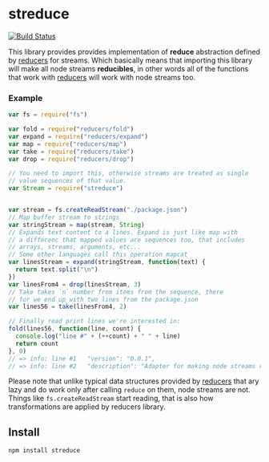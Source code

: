 # streduce

[![Build Status](https://secure.travis-ci.org/Gozala/streduce.png)](http://travis-ci.org/Gozala/streduce)

This library provides provides implementation of **reduce** abstraction defined
by [reducers][] for streams. Which basically means that importing this library
will make all node streams **reducibles**, in other words all of the functions
that work with [reducers][] will work with node streams too.

### Example


```js
var fs = require("fs")

var fold = require("reducers/fold")
var expand = require("reducers/expand")
var map = require("reducers/map")
var take = require("reducers/take")
var drop = require("reducers/drop")

// You need to import this, otherwise streams are treated as single
// value sequences of that value.
var Stream = require("streduce")


var stream = fs.createReadStream("./package.json")
// Map buffer stream to strings
var stringStream = map(stream, String)
// Expands text content to a lines. Expand is just like map with
// a differenc that mapped values are sequences too, that includes
// arrays, streams, arguments, etc...
// Some other languages call this operation mapcat
var linesStream = expand(stringStream, function(text) {
  return text.split("\n")
})
var linesFrom4 = drop(linesStream, 3)
// Take takes `n` number from items from the sequence, there
// for we end up with two lines from the package.json
var lines56 = take(linesFrom4, 2)

// Finally read print lines we're interested in:
fold(lines56, function(line, count) {
  console.log("line #" + (++count) + " " + line)
  return count
}, 0)
// => info: line #1   "version": "0.0.1",
// => info: line #2   "description": "Adapter for making node streams reducible",
```

Please note that unlike typical data structures provided by [reducers][]
that ary lazy and do work only after calling `reduce` on them, node streams
are not. Things like `fs.createReadStream` start reading, that is also how
transformations are applied by reducers library.

## Install

    npm install streduce

[reducers]:https://github.com/Gozala/reducers
